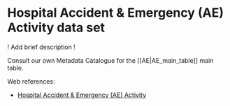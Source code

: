 # Hospital Accident & Emergency (AE) Activity data set

! Add brief description !

Consult our own Metadata Catalogue for the [[AE|AE_main_table]] main table.

Web references:

*  [Hospital Accident & Emergency (AE) Activity](https://digital.nhs.uk/data-and-information/publications/statistical/hospital-accident--emergency-activity)

